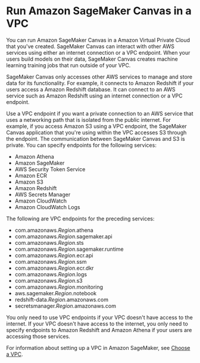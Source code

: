 # Run Amazon SageMaker Canvas in a VPC<a name="canvas-vpc"></a>

You can run Amazon SageMaker Canvas in a Amazon Virtual Private Cloud that you've created\. SageMaker Canvas can interact with other AWS services using either an internet connection or a VPC endpoint\. When your users build models on their data, SageMaker Canvas creates machine learning training jobs that run outside of your VPC\.

SageMaker Canvas only accesses other AWS services to manage and store data for its functionality\. For example, it connects to Amazon Redshift if your users access a Amazon Redshift database\. It can connect to an AWS service such as Amazon Redshift using an internet connection or a VPC endpoint\.

Use a VPC endpoint if you want a private connection to an AWS service that uses a networking path that is isolated from the public internet\. For example, if you access Amazon S3 using a VPC endpoint, the SageMaker Canvas application that you're using within the VPC accesses S3 through the endpoint\. The communication between SageMaker Canvas and S3 is private\. You can specify endpoints for the following services:
+ Amazon Athena
+ Amazon SageMaker
+ AWS Security Token Service
+ Amazon ECR
+ Amazon S3
+ Amazon Redshift
+ AWS Secrets Manager
+ Amazon CloudWatch
+ Amazon CloudWatch Logs

The following are VPC endpoints for the preceding services:
+ com\.amazonaws\.*Region*\.athena
+ com\.amazonaws\.*Region*\.sagemaker\.api
+ com\.amazonaws\.*Region*\.sts
+ com\.amazonaws\.*Region*\.sagemaker\.runtime
+ com\.amazonaws\.*Region*\.ecr\.api
+ com\.amazonaws\.*Region*\.ssm
+ com\.amazonaws\.*Region*\.ecr\.dkr
+ com\.amazonaws\.*Region*\.logs
+ com\.amazonaws\.*Region*\.s3
+ com\.amazonaws\.*Region*\.monitoring
+ aws\.sagemaker\.*Region*\.notebook
+ redshift\-data\.*Region*\.amazonaws\.com
+ secretsmanager\.*Region*\.amazonaws\.com

You only need to use VPC endpoints if your VPC doesn't have access to the internet\. If your VPC doesn't have access to the internet, you only need to specify endpoints to Amazon Redshift and Amazon Athena if your users are accessing those services\.

For information about setting up a VPC in Amazon SageMaker, see [Choose a VPC](onboard-vpc.md)\.